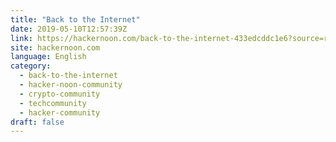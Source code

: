 ```yaml
---
title: "Back to the Internet"
date: 2019-05-10T12:57:39Z
link: https://hackernoon.com/back-to-the-internet-433edcddc1e6?source=rss----3a8144eabfe3---4&utm_medium=RSS&utm_source=hune
site: hackernoon.com
language: English
category:
  - back-to-the-internet
  - hacker-noon-community
  - crypto-community
  - techcommunity
  - hacker-community
draft: false
---
```

